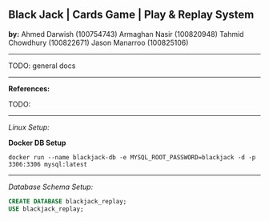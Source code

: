 
## Black Jack | Cards Game | Play & Replay System

**by:** 
Ahmed Darwish (100754743)
Armaghan Nasir (100820948)
Tahmid Chowdhury (100822671)
Jason Manarroo (100825106)

---

TODO: general docs

---

**References:**

TODO:

---

*Linux Setup:*

**Docker DB Setup**

`docker run --name blackjack-db -e MYSQL_ROOT_PASSWORD=blackjack -d -p 3306:3306 mysql:latest`

---

*Database Schema Setup:*

```sql
CREATE DATABASE blackjack_replay;
USE blackjack_replay;


```